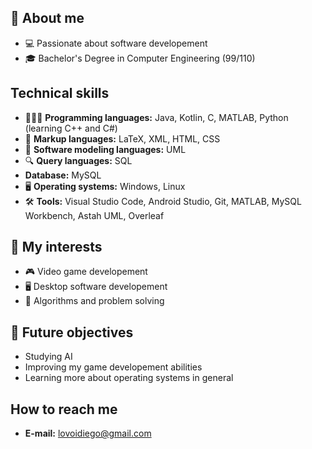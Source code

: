 ## 👾 About me
- 💻 Passionate about software developement
- 🎓 Bachelor's Degree in Computer Engineering (99/110)
## Technical skills 
- 👨🏻‍💻 **Programming languages:** Java, Kotlin, C, MATLAB, Python (learning C++ and C#)
- 📄 **Markup languages:** LaTeX, XML, HTML, CSS
- 📐 **Software modeling languages:** UML
- 🔍 **Query languages:** SQL
- **Database:** MySQL
- 🖥️ **Operating systems:** Windows, Linux
- 🛠️ **Tools:** Visual Studio Code, Android Studio, Git, MATLAB, MySQL Workbench, Astah UML, Overleaf
## 🎯 My interests
- 🎮 Video game developement
- 🖥️ Desktop software developement
- 🧩 Algorithms and problem solving
## 🚩 Future objectives
- Studying AI
- Improving my game developement abilities
- Learning more about operating systems in general
## How to reach me
- **E-mail:** lovoidiego@gmail.com
